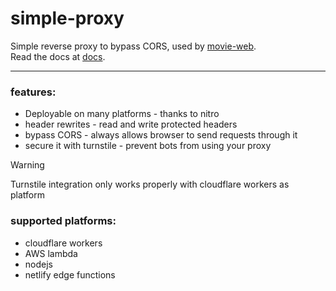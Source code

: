 # simple-proxy

Simple reverse proxy to bypass CORS, used by [movie-web](https://movie-web.app). \
Read the docs at [docs](https://docs.movie-web.app/proxy/introduction).

---

### features:
 - Deployable on many platforms - thanks to nitro
 - header rewrites - read and write protected headers
 - bypass CORS - always allows browser to send requests through it
 - secure it with turnstile - prevent bots from using your proxy

> [!WARNING]
> Turnstile integration only works properly with cloudflare workers as platform

### supported platforms:
 - cloudflare workers
 - AWS lambda
 - nodejs
 - netlify edge functions
